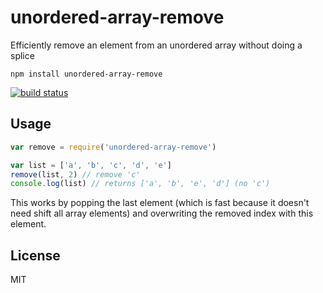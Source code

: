 # unordered-array-remove

Efficiently remove an element from an unordered array without doing a splice

```
npm install unordered-array-remove
```

[![build status](http://img.shields.io/travis/mafintosh/unordered-array-remove.svg?style=flat)](http://travis-ci.org/mafintosh/unordered-array-remove)

## Usage

``` js
var remove = require('unordered-array-remove')

var list = ['a', 'b', 'c', 'd', 'e']
remove(list, 2) // remove 'c'
console.log(list) // returns ['a', 'b', 'e', 'd'] (no 'c')
```

This works by popping the last element (which is fast because it doesn't need shift all array elements)
and overwriting the removed index with this element.

## License

MIT
